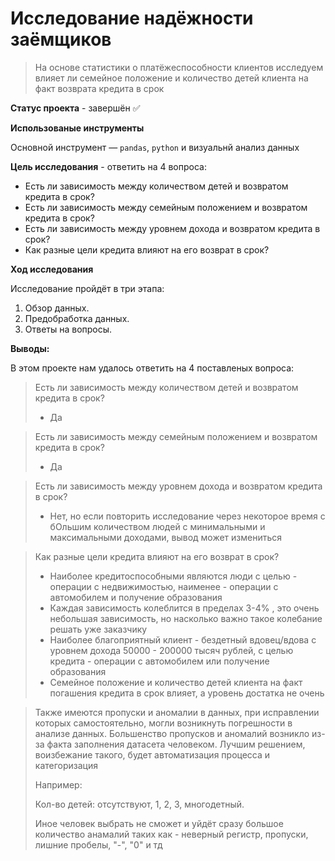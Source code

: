 # Исследование надёжности заёмщиков 
> На основе статистики о платёжеспособности клиентов исследуем влияет ли семейное положение и количество детей клиента на факт возврата кредита в срок
 
**Статус проекта** - завершён ✅

**Использованые инструменты**

Основной инструмент  — `pandas`, `python` и визуальнй анализ данных

**Цель исследования** - ответить на 4 вопроса:
- Есть ли зависимость между количеством детей и возвратом кредита в срок?
- Есть ли зависимость между семейным положением и возвратом кредита в срок?
- Есть ли зависимость между уровнем дохода и возвратом кредита в срок?
- Как разные цели кредита влияют на его возврат в срок?

**Ход исследования**

Исследование пройдёт в три этапа:
 1. Обзор данных.
 2. Предобработка данных.
 3. Ответы на вопросы.

**Выводы:**

В этом проекте нам удалось ответить на 4 поставленых вопроса:

>Есть ли зависимость между количеством детей и возвратом кредита в срок?
>  * Да

>Есть ли зависимость между семейным положением и возвратом кредита в срок?
> * Да

> Есть ли зависимость между уровнем дохода и возвратом кредита в срок?
> * Нет, но если повторить исследование через некоторое время с бОльшим количеством людей с минимальными и максимальными доходами, вывод может измениться

>Как разные цели кредита влияют на его возврат в срок?
> * Наиболее кредитоспособными являются люди с целью - операции с недвижимостью, наименее - операции с автомобилем и получение образования
> * Каждая зависимость колеблится в пределах 3-4% , это очень небольшая зависимость, но насколько важно такое колебание решать уже заказчику
> * Наиболее благоприятный клиент - бездетный вдовец/вдова с уровнем дохода 50000 - 200000 тысяч рублей, с целью кредита - операции с автомобилем или получение образования
> * Семейное положение и количество детей клиента на факт погашения кредита в срок влияет, а уровень достатка не очень

>Также имеются пропуски и аномалии в данных, при исправлении которых самостоятельно, могли возникнуть погрешности в анализе данных. Большенство пропусков и аномалий возникло из-за факта заполнения датасета человеком. Лучшим решением, воизбежание такого, будет автоматизация процесса и категоризация
>
>Например:
>
> Кол-во детей: отсутствуют, 1, 2, 3, многодетный.
>
>Иное человек выбрать не сможет и уйдёт сразу большое количество анамалий таких как - неверный регистр, пропуски, лишние пробелы, "-", "0" и тд
